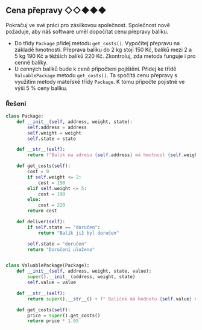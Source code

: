 ## Cena přepravy ◇◇◆◆◆

Pokračuj ve své práci pro zásilkovou společnost. Společnost nově požaduje, aby náš software uměl dopočítat cenu přepravy
balíku.

- Do třídy `Package` přidej metodu `get_costs()`. Vypočítej přepravu na základě hmotnosti. Přeprava balíku do 2 kg stojí
  150 Kč, balíků mezi 2 a 5 kg 190 Kč a těžších balíků 220 Kč. Zkontroluj, zda metoda funguje i pro cenné balíky.
- U cenných balíků bude k ceně připočtení pojištění. Přidej ke třídě `ValuablePackage` metodu `get_costs()`. Ta spočítá
  cenu přepravy s využitím metody mateřské třídy `Package`. K tomu připočte pojistné ve výši 5 % ceny balíku.

### Řešení

```python
class Package:
    def __init__(self, address, weight, state):
        self.address = address
        self.weight = weight
        self.state = state

    def __str__(self):
        return f"Balík na adresu {self.address} má hmotnost {self.weight} kg a je ve stavu {self.state}."

    def get_costs(self):
        cost = 0
        if self.weight <= 2:
            cost = 150
        elif self.weight <= 5:
            cost = 190
        else:
            cost = 220
        return cost

    def deliver(self):
        if self.state == "doručen":
            return "Balík již byl doručen"

        self.state = "doručen"
        return "Doručení uloženo"


class ValuablePackage(Package):
    def __init__(self, address, weight, state, value):
        super().__init__(address, weight, state)
        self.value = value

    def __str__(self):
        return super().__str__() + f" Balíček má hodnotu {self.value} Kč."

    def get_costs(self):
        price = super().get_costs()
        return price * 1.05
```